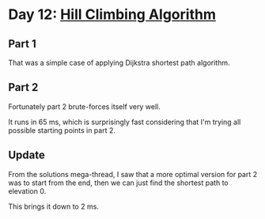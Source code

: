 # Day 12: [Hill Climbing Algorithm](https://adventofcode.com/2022/day/12)

## Part 1

That was a simple case of applying Dijkstra shortest path algorithm.

## Part 2

Fortunately part 2 brute-forces itself very well.

It runs in 65 ms, which is surprisingly fast considering that I'm trying all possible starting points in part 2.

## Update

From the solutions mega-thread, I saw that a more optimal version for part 2 was to start from the end, then we can just find the shortest path to elevation 0.

This brings it down to 2 ms.